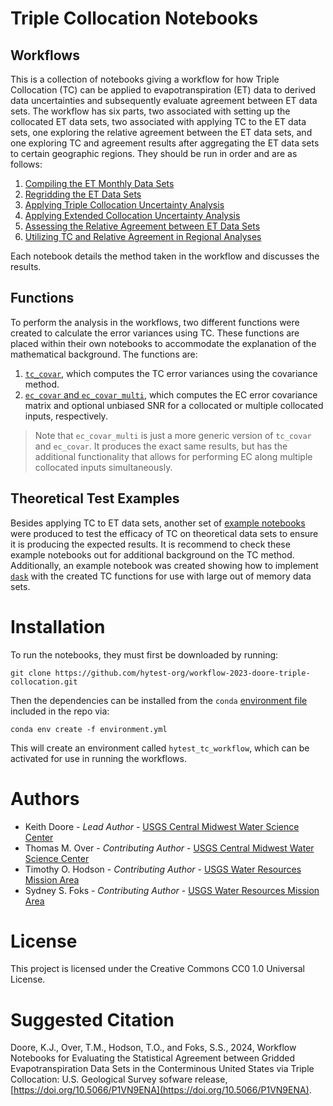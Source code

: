 # Triple Collocation Notebooks

## Workflows

This is a collection of notebooks giving a workflow for how Triple Collocation (TC) can be applied to evapotranspiration (ET) data to derived data uncertainties and subsequently evaluate agreement between ET data sets. The workflow has six parts, two associated with setting up the collocated ET data sets, two associated with applying TC to the ET data sets, one exploring the relative agreement between the ET data sets, and one exploring TC and agreement results after aggregating the ET data sets to certain geographic regions. They should be run in order and are as follows:

1. [Compiling the ET Monthly Data Sets](workflow/0_compile_datasets.ipynb)
2. [Regridding the ET Data Sets](workflow/1_regrid.ipynb)
3. [Applying Triple Collocation Uncertainty Analysis](workflow/2_TC_application.ipynb)
4. [Applying Extended Collocation Uncertainty Analysis](workflow/3_EC_application.ipynb)
5. [Assessing the Relative Agreement between ET Data Sets](workflow/4_dataset_agreement.ipynb)
6. [Utilizing TC and Relative Agreement in Regional Analyses](workflow/5_regional_analysis.ipynb)

Each notebook details the method taken in the workflow and discusses the results.

## Functions

To perform the analysis in the workflows, two different functions were created to calculate the error variances using TC. These functions are placed within their own notebooks to accommodate the explanation of the mathematical background. The functions are:

1. [``tc_covar``](TC/TC_function.ipynb), which computes the TC error variances using the covariance method.
2. [``ec_covar`` and ``ec_covar_multi``](TC/EC_function.ipynb), which computes the EC error covariance matrix and optional unbiased SNR for a collocated or multiple collocated inputs, respectively.

> Note that ``ec_covar_multi`` is just a more generic version of ``tc_covar`` and ``ec_covar``. It produces the exact same results, but has the additional functionality that allows for performing EC along multiple collocated inputs simultaneously.

## Theoretical Test Examples

Besides applying TC to ET data sets, another set of [example notebooks](Examples/) were produced to test the efficacy of TC on theoretical data sets to ensure it is producing the expected results. It is recommend to check these example notebooks out for additional background on the TC method. Additionally, an example notebook was created showing how to implement [``dask``](https://www.dask.org/) with the created TC functions for use with large out of memory data sets.


# Installation

To run the notebooks, they must first be downloaded by running:

```
git clone https://github.com/hytest-org/workflow-2023-doore-triple-collocation.git
```

Then the dependencies can be installed from the ``conda`` [environment file](environment.yml) included in the repo via:

```
conda env create -f environment.yml
```

This will create an environment called ``hytest_tc_workflow``, which can be activated for use in running the workflows.


# Authors

- Keith Doore - *Lead Author* - [USGS Central Midwest Water Science Center](https://www.usgs.gov/centers/cm-water)
- Thomas M. Over - *Contributing Author* - [USGS Central Midwest Water Science Center](https://www.usgs.gov/centers/cm-water)
- Timothy O. Hodson - *Contributing Author* - [USGS Water Resources Mission Area](https://www.usgs.gov/mission-areas/water-resources)
- Sydney S. Foks - *Contributing Author* - [USGS Water Resources Mission Area](https://www.usgs.gov/mission-areas/water-resources)


# License

This project is licensed under the Creative Commons CC0 1.0 Universal License.


# Suggested Citation

Doore, K.J., Over, T.M., Hodson, T.O., and Foks, S.S., 2024, Workflow Notebooks for Evaluating the Statistical Agreement between Gridded Evapotranspiration Data Sets in the Conterminous United States via Triple Collocation: U.S. Geological Survey sofware release, [https://doi.org/10.5066/P1VN9ENA](https://doi.org/10.5066/P1VN9ENA).
